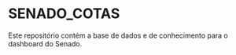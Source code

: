 # SENADO_COTAS
Este repositório contém a base de dados e de conhecimento para o dashboard do Senado.
